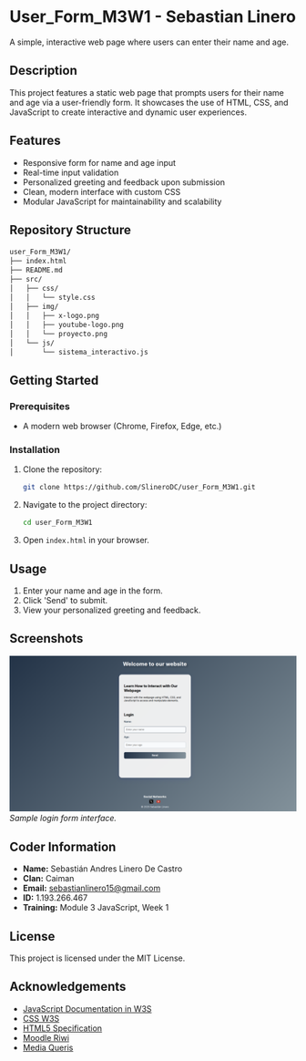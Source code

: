 # User_Form_M3W1 - Sebastian Linero
A simple, interactive web page where users can enter their name and age.

## Description
This project features a static web page that prompts users for their name and age via a user-friendly form. It showcases the use of HTML, CSS, and JavaScript to create interactive and dynamic user experiences.

## Features
- Responsive form for name and age input
- Real-time input validation
- Personalized greeting and feedback upon submission
- Clean, modern interface with custom CSS
- Modular JavaScript for maintainability and scalability

## Repository Structure
```
user_Form_M3W1/
├── index.html  
├── README.md
├── src/
│   ├── css/
│   │   └── style.css
│   ├── img/
│   │   ├── x-logo.png
│   │   ├── youtube-logo.png
│   │   └── proyecto.png
│   └── js/
│       └── sistema_interactivo.js
```

## Getting Started

### Prerequisites
- A modern web browser (Chrome, Firefox, Edge, etc.)

### Installation
1. Clone the repository:
    ```bash
    git clone https://github.com/SlineroDC/user_Form_M3W1.git
    ```
2. Navigate to the project directory:
    ```bash
    cd user_Form_M3W1
    ```
3. Open `index.html` in your browser.

## Usage
1. Enter your name and age in the form.
2. Click 'Send' to submit.
3. View your personalized greeting and feedback.

## Screenshots
![Form Screenshot](src/img/proyecto.png)
*Sample login form interface.*

## Coder Information
- **Name:** Sebastián Andres Linero De Castro
- **Clan:** Caiman
- **Email:** sebastianlinero15@gmail.com
- **ID:** 1.193.266.467
- **Training:** Module 3 JavaScript, Week 1

## License
This project is licensed under the MIT License.

## Acknowledgements
- [JavaScript Documentation in W3S](https://www.w3schools.com/js/)
- [CSS W3S](https://www.w3schools.com/css/default.asp)
- [HTML5 Specification](https://html.spec.whatwg.org/)
- [Moodle Riwi](https://moodle.riwi.io/mod/book/view.php?id=3270)
- [Media Queris](https://www.youtube.com/watch?v=yneuaVjotO8)
